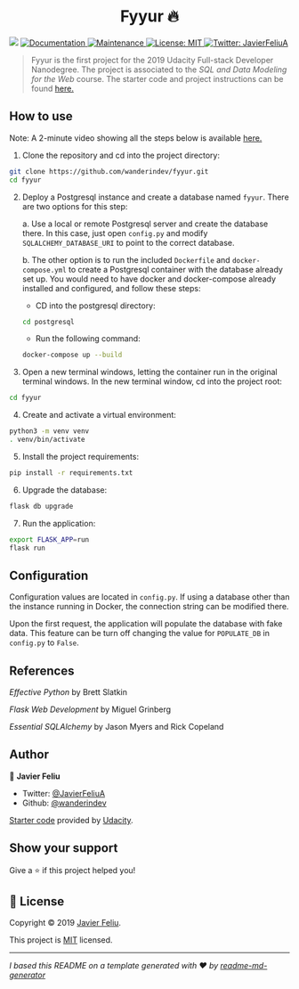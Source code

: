 <h1 align="center">Fyyur 🔥</h1>
<p>
  <img src="https://img.shields.io/badge/version-1.0-blue.svg?cacheSeconds=2592000" />
  <a href="https://github.com/wanderindev/fyyur/blob/master/README.md">
    <img alt="Documentation" src="https://img.shields.io/badge/documentation-yes-brightgreen.svg" target="_blank" />
  </a>
  <a href="https://github.com/wanderindev/fyyur/graphs/commit-activity">
    <img alt="Maintenance" src="https://img.shields.io/badge/Maintained%3F-yes-brightgreen.svg" target="_blank" />
  </a>
  <a href="https://github.com/wanderindev/fyyur/blob/master/LICENSE.md">
    <img alt="License: MIT" src="https://img.shields.io/badge/License-MIT-yellow.svg" target="_blank" />
  </a>
  <a href="https://twitter.com/JavierFeliuA">
    <img alt="Twitter: JavierFeliuA" src="https://img.shields.io/twitter/follow/JavierFeliuA.svg?style=social" target="_blank" />
  </a>
</p>

>Fyyur is the first project for the 2019 Udacity Full-stack Developer Nanodegree.  The project
>is associated to the _SQL and Data Modeling for the Web_ course.  The starter code and project instructions
>can be found [here.](https://github.com/udacity/FSND/tree/master/projects/01_fyyur/starter_code)

## How to use
Note: A 2-minute video showing all the steps below is available [here.](https://youtu.be/oQ7lYFKKQa0)
1.  Clone the repository and cd into the project directory:
```sh
git clone https://github.com/wanderindev/fyyur.git
cd fyyur
``` 
2.  Deploy a Postgresql instance and create a database named ```fyyur```.  There
are two options for this step:

    a.  Use a local or remote Postgresql server and create the database there.  In this
case, just open ```config.py``` and modify ```SQLALCHEMY_DATABASE_URI``` to point to
the correct database.

    b.  The other option is to run the included ```Dockerfile``` and ```docker-compose.yml``` to create
    a Postgresql container with the database already set up.  You would need to have docker and docker-compose
    already installed and configured, and follow these steps:
    
    -  CD into the postgresql directory:
    ```sh
    cd postgresql
    ```
    - Run the following command:
    ```sh
    docker-compose up --build
    ```

3.  Open a new terminal windows, letting the container run in the original terminal
windows. In the new terminal window, cd into the project root:
```sh
cd fyyur
```
4.  Create and activate a virtual environment:
```sh
python3 -m venv venv
. venv/bin/activate
```
5.  Install the project requirements:
```sh
pip install -r requirements.txt
```
6.  Upgrade the database:
```sh
flask db upgrade
```
7.  Run the application:
```sh
export FLASK_APP=run
flask run
```
## Configuration
Configuration values are located in ```config.py```. If using a database other
than the instance running in Docker, the connection string can be modified there.

Upon the first request, the application will populate the database with fake
data.  This feature can be turn off changing the value for ```POPULATE_DB``` in ```config.py```
to ```False```.
## References
_Effective Python_ by Brett Slatkin

_Flask Web Development_ by Miguel Grinberg

_Essential SQLAlchemy_ by Jason Myers and Rick Copeland

 ## Author

👤 **Javier Feliu**

* Twitter: [@JavierFeliuA](https://twitter.com/JavierFeliuA)
* Github: [@wanderindev](https://github.com/wanderindev)

[Starter code](https://github.com/udacity/FSND/tree/master/projects/01_fyyur/starter_code) 
provided by [Udacity](https://www.udacity.com/).

## Show your support

Give a ⭐️ if this project helped you!

## 📝 License

Copyright © 2019 [Javier Feliu](https://github.com/wanderindev).<br />

This project is [MIT](https://github.com/wanderindev/fyyur/blob/master/LICENSE.md) licensed.

***
_I based this README on a template generated with ❤️ by [readme-md-generator](https://github.com/kefranabg/readme-md-generator)_